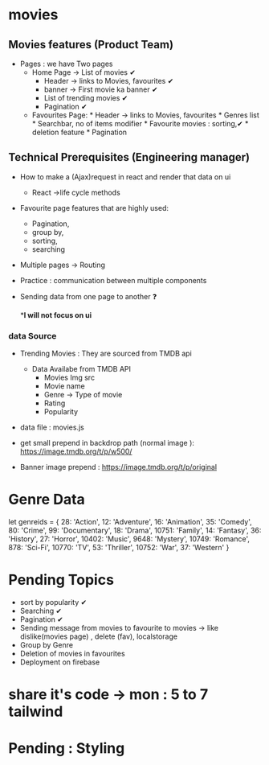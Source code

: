 # movies
## Movies features (Product Team)
* Pages : we have Two pages 
    * Home  Page -> List of movies ✔
        * Header -> links to Movies, favourites ✔
        * banner -> First movie ka banner ✔
        * List of trending movies  ✔
        * Pagination ✔
  * Favourites Page:
        * Header -> links to Movies, favourites
        * Genres list 
        * Searchbar, no of items modifier
        * Favourite movies : sorting,✔
        * deletion feature 
        * Pagination
## Technical Prerequisites (Engineering manager)
* How to make a (Ajax)request in react and render that data on ui
  * React ->life cycle methods
* Favourite page features that are highly used: 
  * Pagination,
  * group by,
  * sorting,
  * searching
* Multiple pages -> Routing 
* Practice : communication between multiple components
* Sending data from one page to another ❓

  ***I will not focus on ui**

### data Source 
* Trending Movies : They are sourced from TMDB api 
  * Data Availabe from TMDB API 
      * Movies Img src 
      * Movie name 
      * Genre -> Type of movie
      * Rating 
      * Popularity
  
* data file : movies.js
* get small prepend in backdrop path (normal image ): https://image.tmdb.org/t/p/w500/
* Banner image prepend : https://image.tmdb.org/t/p/original

# Genre Data 
 let genreids = {
    28: 'Action',
    12: 'Adventure',
    16: 'Animation', 35: 'Comedy', 80: 'Crime', 99: 'Documentary', 18: 'Drama', 10751: 'Family', 14: 'Fantasy', 36: 'History',
    27: 'Horror', 10402: 'Music', 9648: 'Mystery', 10749: 'Romance', 878: 'Sci-Fi', 10770: 'TV', 53: 'Thriller', 10752: 'War', 37: 'Western'
  }

# Pending Topics
  * sort by popularity ✔
  * Searching ✔
  * Pagination ✔
  * Sending message from movies to favourite to movies -> like dislike(movies page) , delete (fav), localstorage
  * Group by Genre
  * Deletion of movies in favourites
  * Deployment on firebase 
# share it's code -> mon : 5 to 7 tailwind 
# Pending : Styling  


   




